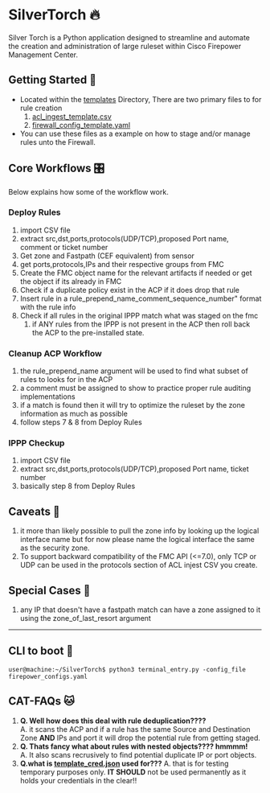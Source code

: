 # SilverTorch 🔥
Silver Torch is a Python application designed to streamline and automate the creation and administration of large ruleset 
within Cisco Firepower Management Center.

## Getting Started 🌵
* Located within the [templates](templates) Directory, There are two primary files to for rule creation
  1. [acl_ingest_template.csv](templates%2Facl_ingest_template.csv)
  2. [firewall_config_template.yaml](templates%2Ffirewall_config_template.yaml)
* You can use these files as a example on how to stage and/or manage rules unto the Firewall.

## Core Workflows  🎛️
Below explains how some of the workflow work.
### Deploy Rules
1. import CSV file
2. extract src,dst,ports,protocols(UDP/TCP),proposed Port name, comment or ticket number
3. Get zone and Fastpath (CEF equivalent) from sensor
4. get ports,protocols,IPs and their respective groups from FMC
5. Create the FMC object name for the relevant artifacts if needed or get the object if its already in FMC
6. Check if a duplicate policy exist in the ACP if it does drop that rule
7. Insert rule in a rule_prepend_name_comment_sequence_number" format with the rule info
8. Check if all rules in the original IPPP match what was staged on the fmc
   1. if ANY rules from the IPPP is not present in the ACP then roll back the ACP to the pre-installed state.

### Cleanup ACP Workflow
1. the rule_prepend_name argument will be used to find what subset of rules to looks for in the ACP
2.  a comment must be assigned to show to practice proper rule auditing implementations
3. if a match is found then it will try to optimize the ruleset by the zone information as much as possible
4. follow steps 7 & 8 from Deploy Rules

### IPPP Checkup
1. import CSV file
2. extract src,dst,ports,protocols(UDP/TCP),proposed Port name, ticket number
3. basically step 8 from Deploy Rules

## Caveats 👀
1. it more than likely possible to pull the zone info by looking up the logical interface name but for now please name the logical interface the same as the security zone.
2.  To support backward compatibility of the FMC API (<=7.0), only TCP or UDP can be used in the protocols section of ACL injest CSV you create.

## Special Cases 🎍
1. any IP that doesn't have a fastpath match can have a zone assigned to it using the zone_of_last_resort argument

----------------

## CLI to boot 👢
```console
user@machine:~/SilverTorch$ python3 terminal_entry.py -config_file firepower_configs.yaml
```

## CAT-FAQs 🐱
1. **Q. Well how does this deal with rule deduplication????**  
A. it scans the ACP and if a rule has the same Source and Destination Zone **AND** IPs and port  it will drop the potential rule from getting staged.  
2. **Q. Thats fancy what about rules with nested objects???? hmmmm!**   
A. It also scans recrusively to find potential duplicate IP or port objects.  
3. **Q.what is [template_cred.json](templates%2Ftemplate_cred.json) used for???**
A. that is for testing temporary purposes only. **IT SHOULD** not be used permanently as it holds your credentials in the clear!!
